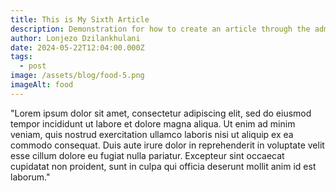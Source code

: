 ```yaml
---
title: This is My Sixth Article
description: Demonstration for how to create an article through the admin panel
author: Lonjezo Dzilankhulani
date: 2024-05-22T12:04:00.000Z
tags:
  - post
image: /assets/blog/food-5.png
imageAlt: food
---
```

"Lorem ipsum dolor sit amet, consectetur adipiscing elit, sed do eiusmod tempor incididunt ut labore et dolore magna aliqua. Ut enim ad minim veniam, quis nostrud exercitation ullamco laboris nisi ut aliquip ex ea commodo consequat. Duis aute irure dolor in reprehenderit in voluptate velit esse cillum dolore eu fugiat nulla pariatur. Excepteur sint occaecat cupidatat non proident, sunt in culpa qui officia deserunt mollit anim id est laborum."
